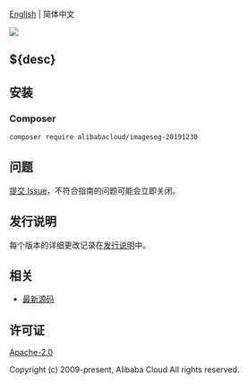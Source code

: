 [English](README.md) | 简体中文

![](https://aliyunsdk-pages.alicdn.com/icons/AlibabaCloud.svg)

## ${desc}

## 安装

### Composer

```bash
composer require alibabacloud/imageseg-20191230
```

## 问题

[提交 Issue](${github}/issues/new)，不符合指南的问题可能会立即关闭。

## 发行说明

每个版本的详细更改记录在[发行说明](./ChangeLog.txt)中。

## 相关

* [最新源码](${github})

## 许可证

[Apache-2.0](http://www.apache.org/licenses/LICENSE-2.0)

Copyright (c) 2009-present, Alibaba Cloud All rights reserved.
